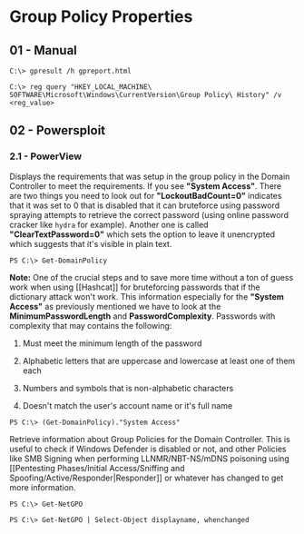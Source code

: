 # Group Policy Properties

## 01 - Manual

`C:\> gpresult /h gpreport.html`

`C:\> reg query "HKEY_LOCAL_MACHINE\ SOFTWARE\Microsoft\Windows\CurrentVersion\Group Policy\ History" /v <reg_value>`

## 02 - Powersploit

### 2.1 - PowerView

Displays the requirements that was setup in the group policy in the Domain Controller to meet the requirements. If you see **"System Access"**. There are two things you need to look out for **"LockoutBadCount=0"** indicates that it was set to 0 that is disabled that it can bruteforce using password spraying attempts to retrieve the correct password (using online password cracker like `hydra` for example). Another one is called **"ClearTextPassword=0"** which sets the option to leave it unencrypted which suggests that it's visible in plain text.

`PS C:\> Get-DomainPolicy`

**Note:** One of the crucial steps and to save more time without a ton of guess work when using [[Hashcat]] for bruteforcing passwords that if the dictionary attack won't work. This information especially for the **"System Access"** as previously mentioned we have to look at the **MinimumPasswordLength** and **PasswordComplexity**. Passwords with complexity that may contains the following:

1. Must meet the minimum length of the password

2. Alphabetic letters that are uppercase and lowercase at least one of them each

3. Numbers and symbols that is non-alphabetic characters

4. Doesn't match the user's account name or it's full name

`PS C:\> (Get-DomainPolicy)."System Access"`

Retrieve information about Group Policies for the Domain Controller. This is useful to check if Windows Defender is disabled or not, and other Policies like SMB Signing when performing LLNMR/NBT-NS/mDNS poisoning using [[Pentesting Phases/Initial Access/Sniffing and Spoofing/Active/Responder|Responder]] or whatever has changed to get more information.

`PS C:\> Get-NetGPO`

`PS C:\> Get-NetGPO | Select-Object displayname, whenchanged`